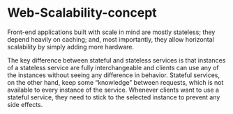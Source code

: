 # Web-Scalability-concept

Front-end applications built with scale in mind are mostly stateless; they depend heavily on caching; and, most importantly, they allow horizontal scalability by simply adding more hardware.



The key difference between stateful and stateless services is that instances of a stateless service are fully interchangeable and clients can use any of the instances without seeing any difference in behavior. Stateful services, on the other hand, keep some “knowledge” between requests, which is not available to every instance of the service. Whenever clients want to use a stateful service, they need to stick to the selected instance to prevent any side effects.


